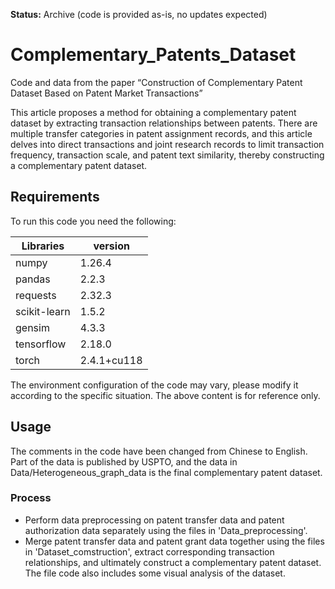 **Status:** Archive (code is provided as-is, no updates expected)

# Complementary_Patents_Dataset

Code and data from the paper “Construction of Complementary Patent Dataset Based on Patent Market Transactions”

This article proposes a method for obtaining a complementary patent dataset by extracting transaction relationships between patents. There are multiple transfer categories in patent assignment records, and this article delves into direct transactions and joint research records to limit transaction frequency, transaction scale, and patent text similarity, thereby constructing a complementary patent dataset.

## Requirements

To run this code you need the following:

| Libraries     | version |
| ------------- | ------- |
| numpy         | 1.26.4  |
| pandas        | 2.2.3   |
| requests      | 2.32.3  |
| scikit-learn  | 1.5.2   |
| gensim        | 4.3.3   |
| tensorflow    | 2.18.0  |
| torch         | 2.4.1+cu118   |

The environment configuration of the code may vary, please modify it according to the specific situation. The above content is for reference only.

## Usage

The comments in the code have been changed from Chinese to English. Part of the data is published by USPTO, and the data in Data/Heterogeneous_graph_data is the final complementary patent dataset.

### Process

- Perform data preprocessing on patent transfer data and patent authorization data separately using the files in 'Data_preprocessing'.
- Merge patent transfer data and patent grant data together using the files in 'Dataset_comstruction', extract corresponding transaction relationships, and ultimately construct a complementary patent dataset. The file code also includes some visual analysis of the dataset.
